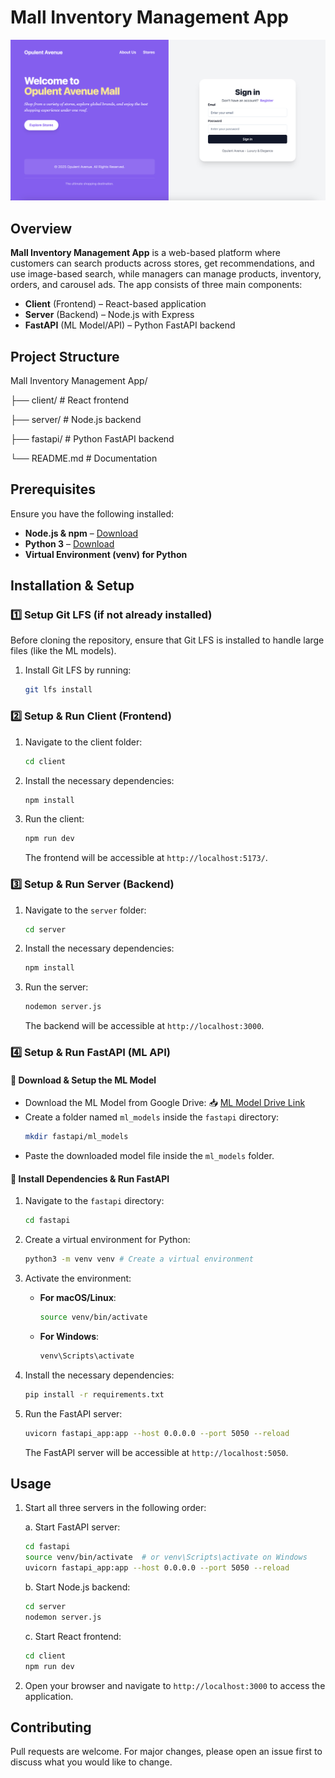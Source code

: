 # Mall Inventory Management App  
![Mall Inventory Management](assets/mall_inventory.png)

## Overview  
**Mall Inventory Management App** is a web-based platform where customers can search products across stores, get recommendations, and use image-based search, while managers can manage products, inventory, orders, and carousel ads. The app consists of three main components: 

- **Client** (Frontend) – React-based application  
- **Server** (Backend) – Node.js with Express  
- **FastAPI** (ML Model/API) – Python FastAPI backend  

## Project Structure
Mall Inventory Management App/

├── client/    # React frontend

├── server/    # Node.js backend 

├── fastapi/   # Python FastAPI backend

└── README.md  # Documentation

## Prerequisites
Ensure you have the following installed:
- **Node.js & npm** – [Download](https://nodejs.org/)
- **Python 3** – [Download](https://www.python.org/)
- **Virtual Environment (venv) for Python**

## Installation & Setup

### 1️⃣ Setup Git LFS (if not already installed)
Before cloning the repository, ensure that Git LFS is installed to handle large files (like the ML models).

1. Install Git LFS by running:
   ```sh
   git lfs install

### 2️⃣ Setup & Run Client (Frontend)
1. Navigate to the client folder:
   ```sh
   cd client
   ```

2. Install the necessary dependencies:
   ```sh
   npm install
   ```

3. Run the client:
   ```sh
   npm run dev
   ```
   The frontend will be accessible at `http://localhost:5173/`.

### 3️⃣ Setup & Run Server (Backend)
1. Navigate to the `server` folder:
   ```sh
   cd server
   ```

2. Install the necessary dependencies:
   ```sh
   npm install
   ```

3. Run the server:
   ```sh
   nodemon server.js
   ```
   The backend will be accessible at `http://localhost:3000`.

### 4️⃣ Setup & Run FastAPI (ML API)

#### 🔹 Download & Setup the ML Model
* Download the ML Model from Google Drive: 📥 [ML Model Drive Link](https://drive.google.com/file/d/1oxxCNgpB3WzsrVwIP457AK8aqFqKHlnf/view?usp=sharing)
* Create a folder named `ml_models` inside the `fastapi` directory:
  ```sh
  mkdir fastapi/ml_models
  ```
* Paste the downloaded model file inside the `ml_models` folder.

#### 🔹 Install Dependencies & Run FastAPI
1. Navigate to the `fastapi` directory:
   ```sh
   cd fastapi
   ```

2. Create a virtual environment for Python:
   ```sh
   python3 -m venv venv # Create a virtual environment
   ```

3. Activate the environment:
   * **For macOS/Linux**:
     ```sh
     source venv/bin/activate
     ```
   * **For Windows**:
     ```sh
     venv\Scripts\activate
     ```

4. Install the necessary dependencies:
   ```sh
   pip install -r requirements.txt
   ```

5. Run the FastAPI server:
   ```sh
   uvicorn fastapi_app:app --host 0.0.0.0 --port 5050 --reload
   ```
   The FastAPI server will be accessible at `http://localhost:5050`.

## Usage
1. Start all three servers in the following order:

   a. Start FastAPI server:
   ```sh
   cd fastapi
   source venv/bin/activate  # or venv\Scripts\activate on Windows
   uvicorn fastapi_app:app --host 0.0.0.0 --port 5050 --reload
   ```

   b. Start Node.js backend:
   ```sh
   cd server
   nodemon server.js
   ```

   c. Start React frontend:
   ```sh
   cd client
   npm run dev
   ```

2. Open your browser and navigate to `http://localhost:3000` to access the application.

## Contributing
Pull requests are welcome. For major changes, please open an issue first to discuss what you would like to change.


